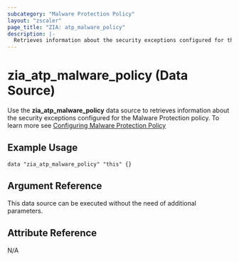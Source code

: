 ```yaml
---
subcategory: "Malware Protection Policy"
layout: "zscaler"
page_title: "ZIA: atp_malware_policy"
description: |-
  Retrieves information about the security exceptions configured for the Malware Protection policy
---
```


# zia_atp_malware_policy (Data Source)

Use the **zia_atp_malware_policy** data source to retrieves information about the security exceptions configured for the Malware Protection policy. To learn more see [Configuring Malware Protection Policy](https://help.zscaler.com/unified/configuring-malware-protection-policy)

## Example Usage

```hcl
data "zia_atp_malware_policy" "this" {}
```

## Argument Reference

This data source can be executed without the need of additional parameters.

## Attribute Reference

N/A
